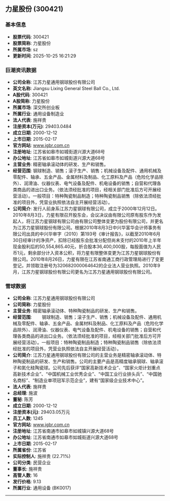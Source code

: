 ## 力星股份 (300421)

### 基本信息

- **股票代码**: 300421
- **股票简称**: 力星股份
- **所属市场**: sz
- **更新时间**: 2025-10-25 16:21:29

### 巨潮资讯数据

- **公司全称**: 江苏力星通用钢球股份有限公司
- **英文名称**: Jiangsu Lixing General Steel Ball Co., Ltd.
- **A股代码**: 300421
- **A股简称**: 力星股份
- **所属市场**: 深交所创业板
- **所属行业**: 通用设备制造业
- **法人代表**: 施祥贵
- **注册资本(万元)**: 29403.0484
- **成立日期**: 2000-12-12
- **上市日期**: 2015-02-17
- **官方网站**: www.jgbr.com.cn
- **注册地址**: 江苏省如皋市如城街道兴源大道68号
- **办公地址**: 江苏省如皋市如城街道兴源大道68号
- **主营业务**: 精密轴承滚动体的研发、生产和销售。
- **经营范围**: 钢球制造、销售；滚子生产、销售；机械设备及配件、通用机械及零配件、轴承、五金产品、金属材料及制品、化工原料及产品（危险化学品除外）、润滑油、仪器仪表、电气设备及配件、机电设备的销售；自营和代理各类商品的进出口业务。（依法须经批准的项目，经相关部门批准后方可开展经营活动）。一般项目：特种陶瓷制品制造；特种陶瓷制品销售（除依法须经批准的项目外，凭营业执照依法自主开展经营活动）。
- **公司简介**: 发行人前身系江苏力星钢球有限公司，成立于2000年12月12日。2010年8月3日，力星有限召开股东会，会议决议由有限公司原有股东作为发起人，将江苏力星钢球有限公司由有限公司整体变更为股份有限公司，并更名为江苏力星钢球股份有限公司。根据2010年8月3日中兴华富华会计师事务有限公司出具的中兴华审字（2010）第193号《审计报告》，以截至2010年6月30日经审计的净资产，扣除已经股东会批准分配但尚未支付的2010年上半年现金股利后的50,554,865.40元，折合股本36,400,000股，每股面值为人民币1元，剩余部分计入资本公积，将力星有限整体变更为江苏力星钢球股份有限公司。2010年8月26日，力星有限在江苏省南通工商行政管理局进行了变更登记，并领取注册号为320682000064642的企业法人营业执照。2010年9月，江苏力星钢球股份有限公司更名为江苏力星通用钢球股份有限公司。

### 雪球数据

- **公司全称**: 江苏力星通用钢球股份有限公司
- **公司简称**: 力星股份
- **主营业务**: 精密轴承滚动体、特种陶瓷制品的研发、生产和销售。
- **经营范围**: 　　钢球制造、销售；滚子生产、销售；机械设备及配件、通用机械及零配件、轴承、五金产品、金属材料及制品、化工原料及产品（危险化学品除外）、润滑油、仪器仪表、电气设备及配件、机电设备的销售；自营和代理各类商品的进出口业务。（依法须经批准的项目，经相关部门批准后方可开展经营活动）。一般项目：特种陶瓷制品制造；特种陶瓷制品销售（除依法须经批准的项目外，凭营业执照依法自主开展经营活动）。
- **公司简介**: 江苏力星通用钢球股份有限公司的主营业务是精密轴承滚动体、特种陶瓷制品的研发、生产和销售。公司的主要产品是高精度轴承钢球、轴承滚子和氮化硅陶瓷球。公司先后获评“国家高新技术企业”、“国家火炬计划重点高新技术企业”、“中国机械工业优秀企业”、“中国工业行业排头兵”、“中国驰名商标”、“制造业单项冠军示范企业”，建有“国家级企业技术中心”。
- **法人代表**: 施祥贵
- **总经理**: 施波
- **董秘**: 陈芳
- **成立日期**: 2000-12-12
- **注册资本(元)**: 29403.05万元
- **员工人数**: 1245
- **官方网站**: www.jgbr.com.cn
- **注册地址**: 江苏省南通市如皋市如城镇兴源大道68号
- **办公地址**: 江苏省南通市如皋市如城街道兴源大道68号
- **上市日期**: 2015-02-17
- **所属省份**: 江苏省
- **实际控制人**: 施祥贵 (22.71%)
- **公司分类**: 民营企业
- **董事长**: 施祥贵
- **高管人数**: 16
- **发行价格**: 9.13
- **所属行业**: 通用设备 (BK0017)

---